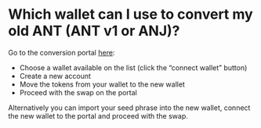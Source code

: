# Which wallet can I use to convert my old ANT (ANT v1 or ANJ)?

Go to the conversion portal [here](https://upgrade.aragon.org/#/):

* Choose a wallet available on the list (click the “connect wallet” button)
* Create a new account
* Move the tokens from your wallet to the new wallet
* Proceed with the swap on the portal

Alternatively you can import your seed phrase into the new wallet, connect the new wallet to the portal and proceed with the swap.
